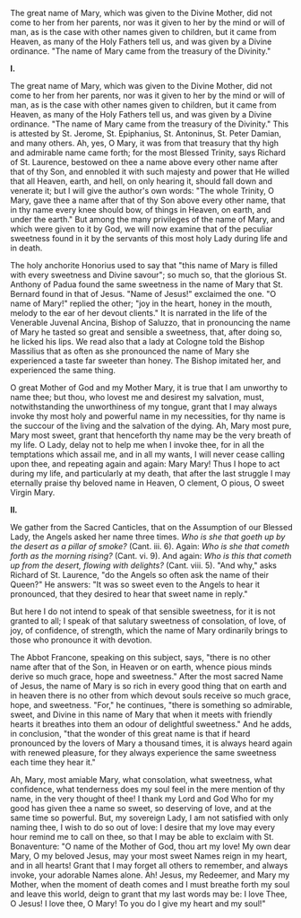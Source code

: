 
The great name of Mary, which was given to the Divine Mother, did not come to her from her parents, nor was it given to her by the mind or will of man, as is the case with other names given to children, but it came from Heaven, as many of the Holy Fathers tell us, and was given by a Divine ordinance. \"The name of Mary came from the treasury of the Divinity.\"

**I\.**

The great name of Mary, which was given to the Divine Mother, did not come to her from her parents, nor was it given to her by the mind or will of man, as is the case with other names given to children, but it came from Heaven, as many of the Holy Fathers tell us, and was given by a Divine ordinance. \"The name of Mary came from the treasury of the Divinity.\" This is attested by St. Jerome, St. Epiphanius, St. Antoninus, St. Peter Damian, and many others. Ah, yes, O Mary, it was from that treasury that thy high and admirable name came forth; for the most Blessed Trinity, says Richard of St. Laurence, bestowed on thee a name above every other name after that of thy Son, and ennobled it with such majesty and power that He willed that all Heaven, earth, and hell, on only hearing it, should fall down and venerate it; but I will give the author\'s own words: \"The whole Trinity, O Mary, gave thee a name after that of thy Son above every other name, that in thy name every knee should bow, of things in Heaven, on earth, and under the earth.\" But among the many privileges of the name of Mary, and which were given to it by God, we will now examine that of the peculiar sweetness found in it by the servants of this most holy Lady during life and in death.

The holy anchorite Honorius used to say that \"this name of Mary is filled with every sweetness and Divine savour\"; so much so, that the glorious St. Anthony of Padua found the same sweetness in the name of Mary that St. Bernard found in that of Jesus. \"Name of Jesus!\" exclaimed the one. \"O name of Mary!\" replied the other; \"joy in the heart, honey in the mouth, melody to the ear of her devout clients.\" It is narrated in the life of the Venerable Juvenal Ancina, Bishop of Saluzzo, that in pronouncing the name of Mary he tasted so great and sensible a sweetness, that, after doing so, he licked his lips. We read also that a lady at Cologne told the Bishop Massilius that as often as she pronounced the name of Mary she experienced a taste far sweeter than honey. The Bishop imitated her, and experienced the same thing.

O great Mother of God and my Mother Mary, it is true that I am unworthy to name thee; but thou, who lovest me and desirest my salvation, must, notwithstanding the unworthiness of my tongue, grant that I may always invoke thy most holy and powerful name in my necessities, for thy name is the succour of the living and the salvation of the dying. Ah, Mary most pure, Mary most sweet, grant that henceforth thy name may be the very breath of my life. O Lady, delay not to help me when I invoke thee, for in all the temptations which assail me, and in all my wants, I will never cease calling upon thee, and repeating again and again: Mary Mary! Thus I hope to act during my life, and particularly at my death, that after the last struggle I may eternally praise thy beloved name in Heaven, O clement, O pious, O sweet Virgin Mary.

**II\.**

We gather from the Sacred Canticles, that on the Assumption of our Blessed Lady, the Angels asked her name three times. *Who is she that goeth up by the desert as a pillar of smoke?* (Cant. iii. 6). Again: *Who is she that cometh forth as the morning rising?* (Cant. vi. 9). And again: *Who is this that cometh up from the desert, flowing with delights?* (Cant. viii. 5). \"And why,\" asks Richard of St. Laurence, \"do the Angels so often ask the name of their Queen?\" He answers: \"It was so sweet even to the Angels to hear it pronounced, that they desired to hear that sweet name in reply.\"

But here I do not intend to speak of that sensible sweetness, for it is not granted to all; I speak of that salutary sweetness of consolation, of love, of joy, of confidence, of strength, which the name of Mary ordinarily brings to those who pronounce it with devotion.

The Abbot Francone, speaking on this subject, says, \"there is no other name after that of the Son, in Heaven or on earth, whence pious minds derive so much grace, hope and sweetness.\" After the most sacred Name of Jesus, the name of Mary is so rich in every good thing that on earth and in heaven there is no other from which devout souls receive so much grace, hope, and sweetness. \"For,\" he continues, \"there is something so admirable, sweet, and Divine in this name of Mary that when it meets with friendly hearts it breathes into them an odour of delightful sweetness.\" And he adds, in conclusion, \"that the wonder of this great name is that if heard pronounced by the lovers of Mary a thousand times, it is always heard again with renewed pleasure, for they always experience the same sweetness each time they hear it.\"

Ah, Mary, most amiable Mary, what consolation, what sweetness, what confidence, what tenderness does my soul feel in the mere mention of thy name, in the very thought of thee! I thank my Lord and God Who for my good has given thee a name so sweet, so deserving of love, and at the same time so powerful. But, my sovereign Lady, I am not satisfied with only naming thee, I wish to do so out of love: I desire that my love may every hour remind me to call on thee, so that I may be able to exclaim with St. Bonaventure: \"O name of the Mother of God, thou art my love! My own dear Mary, O my beloved Jesus, may your most sweet Names reign in my heart, and in all hearts! Grant that I may forget all others to remember, and always invoke, your adorable Names alone. Ah! Jesus, my Redeemer, and Mary my Mother, when the moment of death comes and I must breathe forth my soul and leave this world, deign to grant that my last words may be: I love Thee, O Jesus! I love thee, O Mary! To you do I give my heart and my soul!\"

